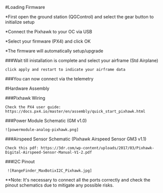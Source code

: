 #Loading Firmware

*First open the ground station (QGControl) and select the gear button to initialize setup

*Connect the Pixhawk to your OC via USB

*Select your firmware (PX4) and click OK

*The firmware will automatically setup/upgrade

###Wait till inistallation is complete and select your airframe (Std Airplane)

    click apply and restart to indicate your airframe data

###You can now connect via the telemetry

#Hardware Assembly

###Pixhawk Wiring

    Check the PX4 user guide:  https://docs.px4.io/master/en/assembly/quick_start_pixhawk.html

###Power Module Schematic (GM v1.0)

    ![powermodule-analog-pixhawk.png]

###Airspeed Sensor Schematic (Pixhawk Airspeed Sensor GM3 v1.1)

    Check this pdf: https://3dr.com/wp-content/uploads/2017/03/Pixhawk-Digital-Airspeed-Sensor-Manual-V1-2.pdf

###I2C Pinout

     ![RangeFinder_MaxBotixI2C_Pixhawk.jpg]

**Note: It's necessary to connect all the ports correctly and check the pinout schematics due to mitigate any possible risks.
